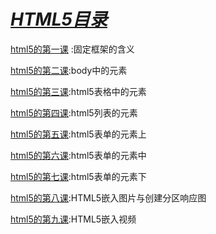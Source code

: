 # ***<u>HTML5目录</u>***

[html5的第一课](./first.html) :固定框架的含义

[html5的第二课](./second.md):body中的元素

[html5的第三课](./3.md):html5表格中的元素

[html5的第四课](https://los23kgs.github.io/record/html/4.html):html5列表的元素

[html5的第五课](https://los23kgs.github.io/record/html/5.html):html5表单的元素上

[html5的第六课](https://los23kgs.github.io/record/html/6.html):html5表单的元素中

[html5的第七课](https://los23kgs.github.io/record/html/7.html):html5表单的元素下

[html5的第八课](./8.md):HTML5嵌入图片与创建分区响应图

[html5的第九课](https://los23kgs.github.io/record/html/9.html):HTML5嵌入视频

